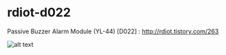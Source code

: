 # rdiot-d022
Passive Buzzer Alarm Module (YL-44) [D022] : http://rdiot.tistory.com/263

![alt text](http://cfile1.uf.tistory.com/image/25243B4357E9C62116159A)
